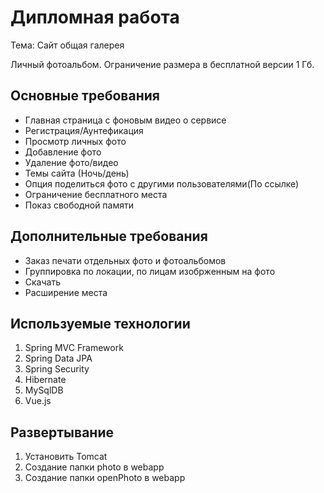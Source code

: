 # Дипломная работа

Тема: Cайт общая галерея

Личный фотоальбом. Ограничение размера в бесплатной версии 1 Гб.

## Основные требования

* Главная страница с фоновым видео о сервисе
* Регистрация/Аунтефикация 
* Просмотр личных фото
* Добавление фото
* Удаление фото/видео
* Темы сайта (Ночь/день)
* Опция поделиться фото с другими пользователями(По ссылке)
* Ограничение бесплатного места
* Показ свободной памяти

## Дополнительные требования

* Заказ печати отдельных фото и фотоальбомов
* Группировка по локации, по лицам изобрженным на фото
* Скачать
* Расширение места 


## Используемые технологии

1. Spring MVC Framework
2. Spring Data JPA
3. Spring Security
4. Hibernate
5. MySqlDB
6. Vue.js

## Развертывание

1. Установить Tomcat
2. Cоздание папки photo в webapp
3. Cоздание папки openPhoto в webapp




